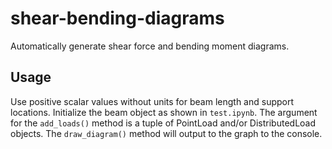 # shear-bending-diagrams
Automatically generate shear force and bending moment diagrams.

## Usage
Use positive scalar values without units for beam length and support locations. Initialize the beam object as shown in `test.ipynb`.
The argument for the `add_loads()` method is a tuple of PointLoad and/or DistributedLoad objects.
The `draw_diagram()` method will output to the graph to the console.
